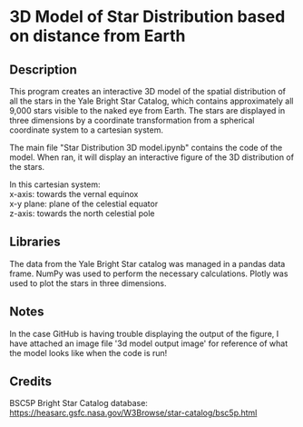 # 3D Model of Star Distribution based on distance from Earth

## Description
This program creates an interactive 3D model of the spatial distribution of all the stars in the Yale Bright Star Catalog, which contains approximately all 9,000 stars visible to the naked eye from Earth. The stars are displayed in three dimensions by a coordinate transformation from a spherical coordinate system to a cartesian system. 

The main file "Star Distribution 3D model.ipynb" contains the code of the model. When ran, it will display an interactive figure of the 3D distribution of the stars.

In this cartesian system:\
x-axis: towards the vernal equinox\
x-y plane: plane of the celestial equator\
z-axis: towards the north celestial pole

## Libraries
The data from the Yale Bright Star catalog was managed in a pandas data frame. NumPy was used to perform the necessary calculations. Plotly was used to plot the stars in three dimensions.

## Notes
In the case GitHub is having trouble displaying the output of the figure, I have attached an image file '3d model output image' for reference of what the model looks like when the code is run!

## Credits
BSC5P Bright Star Catalog database: https://heasarc.gsfc.nasa.gov/W3Browse/star-catalog/bsc5p.html


